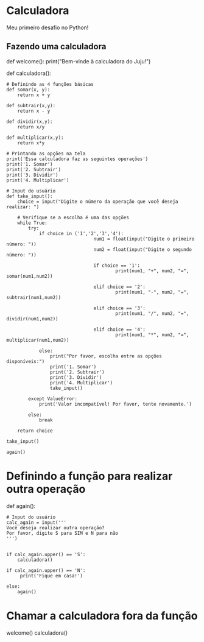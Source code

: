 # Calculadora
Meu primeiro desafio no Python!

## Fazendo uma calculadora

def welcome():
    print("Bem-vinde à calculadora do Juju!")
    
def calculadora():

    # Definindo as 4 funções básicas
    def somar(x, y):
        return x + y

    def subtrair(x,y):
        return x - y

    def dividir(x,y):
        return x/y

    def multiplicar(x,y):
        return x*y

    # Printando as opções na tela
    print('Essa calculadora faz as seguintes operações')
    print('1. Somar')
    print('2. Subtrair')
    print('3. Dividir')
    print('4. Multiplicar')

    # Input do usuário
    def take_input():
        choice = input("Digite o número da operação que você deseja realizar: ")

        # Verifique se a escolha é uma das opções
        while True:
            try:                
                if choice in ('1','2','3','4'):
                                    num1 = float(input("Digite o primeiro número: "))                            
                                    num2 = float(input("Digite o segundo número: "))                                                    

                                    if choice == '1':
                                            print(num1, "+", num2, "=", somar(num1,num2))

                                    elif choice == '2':
                                            print(num1, "-", num2, "=", subtrair(num1,num2))

                                    elif choice == '3':
                                            print(num1, "/", num2, "=", dividir(num1,num2))

                                    elif choice == '4':
                                            print(num1, "*", num2, "=", multiplicar(num1,num2))

                else:
                    print("Por favor, escolha entre as opções disponíveis:")
                    print('1. Somar')
                    print('2. Subtrair')
                    print('3. Dividir')
                    print('4. Multiplicar')
                    take_input()
            
            except ValueError:
                print('Valor incompatível! Por favor, tente novamente.')
                
            else:
                break
        
        return choice
            
    take_input()    
            
    again()

# Definindo a função para realizar outra operação
def again():
    
    # Input do usuário
    calc_again = input('''
    Você deseja realizar outra operação? 
    Por favor, digite S para SIM e N para não
    ''')
        
        
    if calc_again.upper() == 'S':
        calculadora()
            
    if calc_again.upper() == 'N':
         print('Fique em casa!')
            
    else:
        again()
      
            
# Chamar a calculadora fora da função
welcome()
calculadora()
